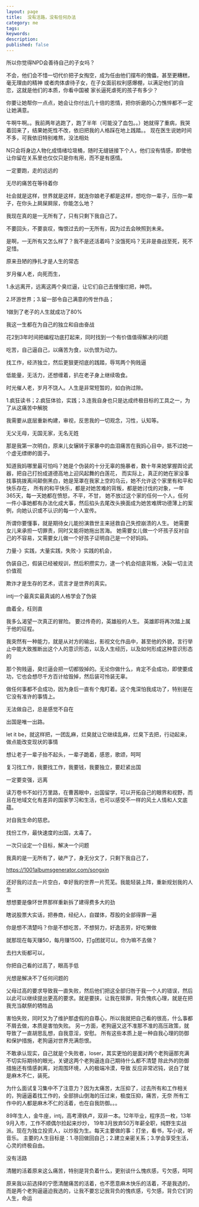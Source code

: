 ```yaml
---
layout: page
title:  没有活路，没有任何办法
category: me
tags:   
keywords:
description:
published: false
---
```



所以你觉得NPD会善待自己的子女吗？

不会，他们会不惜一切代价把子女掏空，成为任由他们摆布的傀儡，甚至更糟糕，毫无理由的精神
或者肉体虐待子女，在子女面前权利感爆棚，以满足他们的自恋，这就是他们的本质，你看中国被
家长逼死虐死的孩子有多少？


你要让她帮你一点点，她会让你付出几十倍的恩情，把你折磨的心力憔悴都不一定让她满意。


牛啊牛啊。。我前两年逃跑了，跑了半年（可能没了血包。。）她就得了重病，我哭着回来了，结果她死性不改，依旧把我的人格踩在地上践踏。。
现在医生说她时间不多，可我依旧特别难熬，没法相处


N只会将身边人物化成情绪垃圾桶，随时无缝链接下个人，他们没有情感，即使他让你留在关系里也仅仅只是你有用，而不是有感情。


一定要跑，走的远远的


无尽的痛苦在等待着你


社会就是这样，世界就是这样，就连你娘老子都是这样，想吃你一辈子，压你一辈子，在你头上屙屎屙尿，你能怎么地？


我现在真的是一无所有了，只有只剩下我自己了。


不要回头，不要哀叹，悔恨过去的一无所有，因为过去会映照到未来。


是啊，一无所有又怎么样了？我不是还活着吗？没饿死吗？无非是奋战至死，死不足惜。


原来丑陋的挣扎才是人生的常态


岁月催人老，向死而生，


1.永远离开，远离这两个臭烂逼，让它们自己去慢慢烂把，神罚。


2.环游世界；3.留一部令自己满意的传世作品；


1做到了老子的人生就成功了80%


我这一生都在为自己的独立和自由奋战


花2到3年时间把编程功底打起来，同时找到一个有价值值得解决的问题


吃苦，自己逼自己，以痛苦为食，以仇恨为动力。


找工作，经济独立，然后更狠更彻底的践踏，辱骂两个狗贱逼


低能量，无活力，还想缠着，扒在老子身上继续吸食。


时光催人老，岁月不饶人。人生是非常短暂的，如白驹过隙。


1.疯狂读书；2.疯狂体验，实践；3.连我自身也只是达成终极目标的工具之一，为了从这痛苦中解脱


我需要从底层重新构建，审视，反思我的一切观念，习性，认知等。


无父无母，无国无家，无名无姓


那是我第一次明白，原来儿女辗转于家暴中的血泪痛苦在我妈心目中，抵不过她一个虚无缥缈的面子。


知道我妈哪里最可怕吗？她是个伪装的十分无辜的施暴者，数十年来她掌握舆论武器，把自己打扮成道德高地上迎风起舞的白莲花，
而实际上，真正的她在家没事找事挑拨离间颠倒黑白，她是笼罩在我家上空的乌云，她不允许这个家里有和平和快乐存在，
所有的和平快乐，都是对她苦难的背叛，都是她讨伐的对象，一年365天，每一天她都在愤怒，不平，不甘，
她不放过这个家的任何一个人，任何一件小事她都有办法化成大事，然后掐头去尾改头换面成为她苦难牌功德薄上的案例，向她认识或不认识的每一个人宣传。



所谓你要懂事，就是期待女儿能扮演救世主来拯救自己失控崩溃的人生。
她需要女儿来承担一切罪责，同时又能将她拖出苦海。
她需要女儿做一个坏孩子反衬自己的不容易，又需要女儿做一个好孩子证明自己是一个好妈妈。


力量-》实践，大量实践，失败-》实践的机会，


伪装自己，假装已经被规训，然后积攒实力，逮一个机会彻底背叛，决裂一切主流价值观


欺诈才是生存的艺术，谎言才是世界的真实。


intj一个最真实最真诚的人格学会了伪装


曲着全，枉则直


我多么渴望一次真正的冒险。
要过传奇的，英雄般的人生。
英雄即将再次踏上属于他的征程。


我突然有一种能力，就是从对方的输出，影视文化作品中，甚至他的外貌，言行举止中能大致推断出这个人的意识形态，以及人生经历，以及如何形成这种意识形态的


那个狗贱逼，臭烂逼会把一切都毁掉的。无论你做什么，肯定不会成功，即使要成功，它也会想尽千方百计给毁掉，然后装可怜装无辜。


做任何事都不会成功，因为身后一直有个鬼盯着。这个鬼深怕我成功了，特别是在它没有准许的事情上。


无法做自己，总是感觉不自在


出国是唯一出路。


let it be，就这样把，一团乱麻，烂臭就让它继续乱麻，烂臭下去把，行动起来，做点能改变现状的事情


想让老子一辈子抬不起头，一辈子跪着，感恩，歌颂，呵呵


复习找工作，我要找工作，我要钱，我要独立，要赶紧出国


一定要变强，远离


读万卷书不如行万里路，在曹茜眼中，出国留学，可以开拓自己的眼界和视野，而且在地域文化有差异的国家学习和生活，也可以感受不一样的风土人情和人文底蕴。


对自我生命的慈悲。


找份工作，最快速度的出国，太毒了。


一次只设定一个目标，解决一个问题


我真的是一无所有了，破产了，身无分文了，只剩下我自己了，


https://1001albumsgenerator.com/songxin


还好我的过去一片空白，幸好我的世界一片荒芜。我能轻装上阵，重新规划我的人生


想想要是像环世界那样重新拆了建得费多大的劲


瞎说股票大实话，把券商，经纪人，自媒体，荐股的全部得罪一遍


你是想不清楚吗？你是不想吃苦，不想努力，好逸恶劳，好吃懒做


就那现在每天赚50，每月赚1500，打g团就可以，你为嘛不去做？


去扫大街都可以，


你把自己看的过高了，眼高手低


光想是解决不了任何问题的


父母过高的要求导致我一直失败，然后他们把这全部归咎于我一个人的错误，然后以此可以继续提出更高的要求。就是要挟，让我在赎罪，背负愧疚心理，就是在把我充当献祭的牺牲品


害怕失败，同时又为了维护那虚假的自尊心，所以我就把自己看的很高，什么事都不屑去做，本质是害怕失败。
另一方面，老狗逼又这不准那不准的高压政策，就导致了一直胡思乱想，自我意淫，安慰。
所有这些本质上是一种自我心理的防御和保护措施，老狗逼对世界充满怨恨。


不敢承认现实，自己就是个失败者，loser，其实更怕的是面对两个老狗逼那充满不切实际期待的眼光，关键这两个老狗逼连自己期待什么都不清楚
除此外的防御措施还有情感剥离，对周围环境，人的极端冷漠，导致
反应非常迟钝，说白了就是麻木不仁，装死。


为什么面试复习集中不了注意力？因为太痛苦，太压抑了，过去所有和工作相关的，狗逼逼着找工作的，全部排山倒海的压过来，极度压抑，痛苦，无奈
所有工作中的人都是麻木不仁的活着，也在自我防御。。。


89年生人，金牛座，intj，高考滑铁卢，双非一本。12年毕业，程序员一枚，13年9月入市，工作不顺偶尔捡起来炒炒，
19年3月放弃50万年薪全职，纯野生实战派。现在为独立投资人，以炒股为生。每天主要做的事：打坐，看书，写小说，听音乐。
主要的人生目标是：1.寻回做回自己；2.建立亲密关系；3.学会享受生活，心灵的终极自由。


没有活路


清醒的活着原来这么痛苦，特别是背负着什么，更别谈什么愧疚感，亏欠感，呵呵


原来我以前选择的宁愿清醒痛苦的活着，也不愿意麻木快乐的活着，不是我选的，而是两个老狗逼逼迫我选的，让我不要忘记我背负的愧疚感，亏欠感，背负它们的人生，命运











